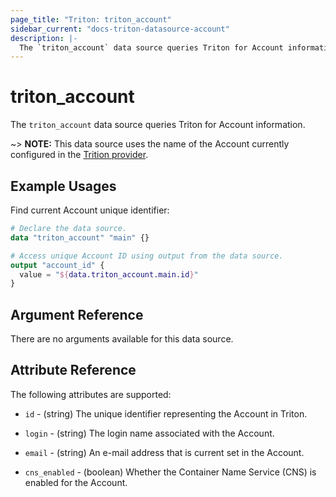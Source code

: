 ```yaml
---
page_title: "Triton: triton_account"
sidebar_current: "docs-triton-datasource-account"
description: |-
  The `triton_account` data source queries Triton for Account information.
---
```


# triton_account

The `triton_account` data source queries Triton for Account information.

~> **NOTE:** This data source uses the name of the Account currently configured in the [Trition provider](/docs/providers/triton/index.html).

## Example Usages

Find current Account unique identifier:

```terraform
# Declare the data source.
data "triton_account" "main" {}

# Access unique Account ID using output from the data source.
output "account_id" {
  value = "${data.triton_account.main.id}"
}
```

## Argument Reference

There are no arguments available for this data source.

## Attribute Reference

The following attributes are supported:

* `id` - (string) The unique identifier representing the Account in Triton.

* `login` - (string) The login name associated with the Account.

* `email` - (string) An e-mail address that is current set in the Account.

* `cns_enabled` - (boolean) Whether the Container Name Service (CNS) is enabled for the Account.
